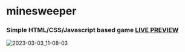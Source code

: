 # minesweeper

### Simple HTML/CSS/Javascript based game  [LIVE PREVIEW](https://minesweeper-3000.netlify.app)

![2023-03-03_11-08-03](https://user-images.githubusercontent.com/89121285/222666117-5526228d-bdce-4b8e-b7d5-4c0f04eb2ac0.png)
